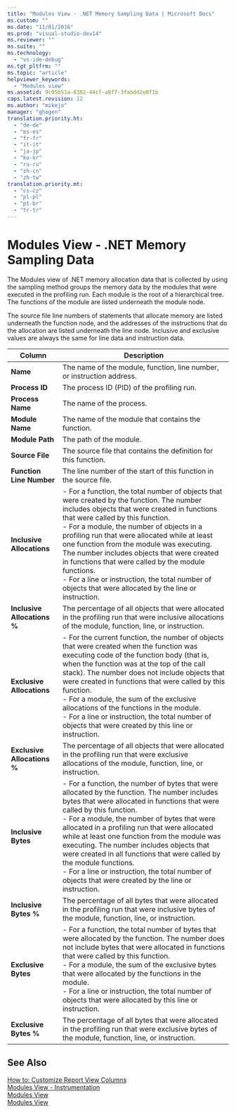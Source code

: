 ```yaml
---
title: "Modules View - .NET Memory Sampling Data | Microsoft Docs"
ms.custom: ""
ms.date: "11/01/2016"
ms.prod: "visual-studio-dev14"
ms.reviewer: ""
ms.suite: ""
ms.technology: 
  - "vs-ide-debug"
ms.tgt_pltfrm: ""
ms.topic: "article"
helpviewer_keywords: 
  - "Modules view"
ms.assetid: 9c05b51a-8382-44cf-a8f7-3fabdd2e8f1b
caps.latest.revision: 12
ms.author: "mikejo"
manager: "ghogen"
translation.priority.ht: 
  - "de-de"
  - "es-es"
  - "fr-fr"
  - "it-it"
  - "ja-jp"
  - "ko-kr"
  - "ru-ru"
  - "zh-cn"
  - "zh-tw"
translation.priority.mt: 
  - "cs-cz"
  - "pl-pl"
  - "pt-br"
  - "tr-tr"
---
```

# Modules View - .NET Memory Sampling Data
The Modules view of .NET memory allocation data that is collected by using the sampling method groups the memory data by the modules that were executed in the profiling run. Each module is the root of a hierarchical tree. The functions of the module are listed underneath the module node.  
  
 The source file line numbers of statements that allocate memory are listed underneath the function node, and the addresses of the instructions that do the allocation are listed underneath the line node. Inclusive and exclusive values are always the same for line data and instruction data.  
  
|Column|Description|  
|------------|-----------------|  
|**Name**|The name of the module, function, line number, or instruction address.|  
|**Process ID**|The process ID (PID) of the profiling run.|  
|**Process Name**|The name of the process.|  
|**Module Name**|The name of the module that contains the function.|  
|**Module Path**|The path of the module.|  
|**Source File**|The source file that contains the definition for this function.|  
|**Function Line Number**|The line number of the start of this function in the source file.|  
|**Inclusive Allocations**|-   For a function, the total number of objects that were created by the function. The number includes objects that were created in functions that were called by this function.<br />-   For a module, the number of objects in a profiling run that were allocated while at least one function from the module was executing. The number includes objects that were created in functions that were called by the module functions.<br />-   For a line or instruction, the total number of objects that were allocated by the line or instruction.|  
|**Inclusive Allocations %**|The percentage of all objects that were allocated in the profiling run that were inclusive allocations of the module, function, line, or instruction.|  
|**Exclusive Allocations**|-   For the current function, the number of objects that were created when the function was executing code of the function body (that is, when the function was at the top of the call stack). The number does not include objects that were created in functions that were called by this function.<br />-   For a module, the sum of the exclusive allocations of the functions in the module.<br />-   For a line or instruction, the total number of objects that were created by this line or instruction.|  
|**Exclusive Allocations %**|The percentage of all objects that were allocated in the profiling run that were exclusive allocations of the module, function, line, or instruction.|  
|**Inclusive Bytes**|-   For a function, the number of bytes that were allocated by the function. The number includes bytes that were allocated in functions that were called by this function.<br />-   For a module, the number of bytes that were allocated in a profiling run that were allocated while at least one function from the module was executing. The number includes objects that were created in all functions that were called by the module functions.<br />-   For a line or instruction, the total number of objects that were created by the line or instruction.|  
|**Inclusive Bytes %**|The percentage of all bytes that were allocated in the profiling run that were inclusive bytes of the module, function, line, or instruction.|  
|**Exclusive Bytes**|-   For a function, the total number of bytes that were allocated by the function. The number does not include bytes that were allocated in functions that were called by this function.<br />-   For a module, the sum of the exclusive bytes that were allocated by the functions in the module.<br />-   For a line or instruction, the total number of objects that were allocated by this line or instruction.|  
|**Exclusive Bytes %**|The percentage of all bytes that were allocated in the profiling run that were exclusive bytes of the module, function, line, or instruction.|  
  
## See Also  
 [How to: Customize Report View Columns](../profiling/how-to-customize-report-view-columns.md)   
 [Modules View - Instrumentation](../profiling/modules-view-dotnet-memory-instrumentation-data.md)   
 [Modules View](../profiling/modules-view-sampling-data.md)   
 [Modules View](../profiling/modules-view-instrumentation-data.md)